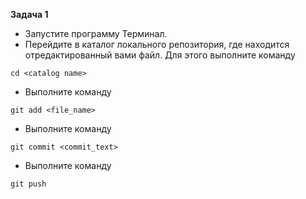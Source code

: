 **Задача 1**
- Запустите программу Терминал.
- Перейдите в каталог локального репозитория, где находится отредактированный вами файл. Для этого выполните команду
```
cd <catalog name>
```
- Выполните команду
```
git add <file_name>
```
- Выполните команду
```
git commit <commit_text>
```
- Выполните команду
```
git push
```
